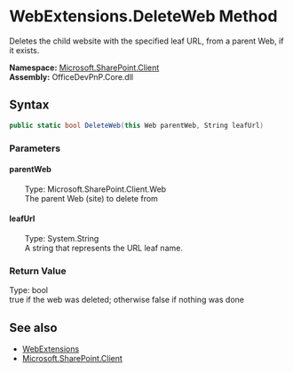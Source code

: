 # WebExtensions.DeleteWeb Method  
 Deletes the child website with the specified leaf URL, from a parent Web, if it exists.   

**Namespace:** [Microsoft.SharePoint.Client](Microsoft.SharePoint.Client.md)  
**Assembly:** OfficeDevPnP.Core.dll  
## Syntax
```C#
public static bool DeleteWeb(this Web parentWeb, String leafUrl)
```
### Parameters
#### parentWeb  
&emsp;&emsp;Type: Microsoft.SharePoint.Client.Web  
&emsp;&emsp;The parent Web (site) to delete from  

  

#### leafUrl  
&emsp;&emsp;Type: System.String  
&emsp;&emsp;A string that represents the URL leaf name.  

  

### Return Value
Type: bool  
true if the web was deleted; otherwise false if nothing was done  


## See also
- [WebExtensions](Microsoft.SharePoint.Client.WebExtensions.md) 
- [Microsoft.SharePoint.Client](Microsoft.SharePoint.Client.md) 
